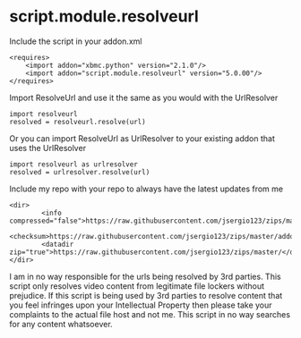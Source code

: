 # script.module.resolveurl

Include the script in your addon.xml

    <requires>
		<import addon="xbmc.python" version="2.1.0"/>
		<import addon="script.module.resolveurl" version="5.0.00"/>
	</requires>

Import ResolveUrl and use it the same as you would with the UrlResolver

    import resolveurl
    resolved = resolveurl.resolve(url)

Or you can import ResolveUrl as UrlResolver to your existing addon that uses the UrlResolver

    import resolveurl as urlresolver
    resolved = urlresolver.resolve(url)
    
Include my repo with your repo to always have the latest updates from me

    <dir>
	        <info compressed="false">https://raw.githubusercontent.com/jsergio123/zips/master/addons.xml</info>
	        <checksum>https://raw.githubusercontent.com/jsergio123/zips/master/addons.xml.md5</checksum>
	        <datadir zip="true">https://raw.githubusercontent.com/jsergio123/zips/master/</datadir>
	</dir>

I am in no way responsible for the urls being resolved by 3rd parties. This script only resolves video content from legitimate file lockers without prejudice. If this script is being used by 3rd parties to resolve content that you feel infringes upon your Intellectual Property then please take your complaints to the actual file host and not me. This script in no way searches for any content whatsoever.
